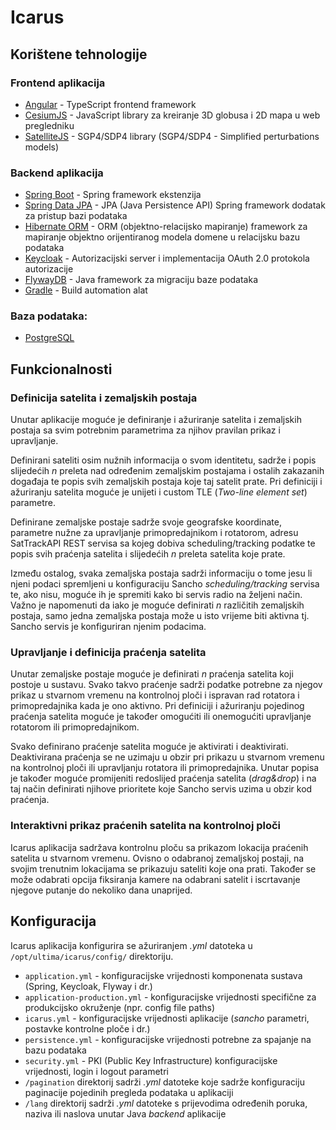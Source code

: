 # Icarus

## Korištene tehnologije

### Frontend aplikacija

- [Angular](https://angularjs.org/) - TypeScript frontend framework    
- [CesiumJS](https://cesium.com/platform/cesiumjs/) - JavaScript library za kreiranje 3D globusa i 2D mapa u web pregledniku 
- [SatelliteJS](https://github.com/shashwatak/satellite-js) - SGP4/SDP4 library (SGP4/SDP4 - Simplified perturbations models)

### Backend aplikacija

- [Spring Boot](https://spring.io/projects/spring-boot) - Spring framework ekstenzija
- [Spring Data JPA](https://spring.io/projects/spring-data-jpa) - JPA (Java Persistence API) Spring framework dodatak za pristup bazi podataka
- [Hibernate ORM](https://hibernate.org/orm/) - ORM (objektno-relacijsko mapiranje) framework za mapiranje objektno orijentiranog modela domene u relacijsku   bazu podataka
- [Keycloak](https://www.keycloak.org/) - Autorizacijski server i implementacija OAuth 2.0 protokola autorizacije      
- [FlywayDB](https://flywaydb.org/) - Java framework za migraciju baze podataka
- [Gradle](https://gradle.org/) - Build automation alat

### Baza podataka:

- [PostgreSQL](https://www.postgresql.org/)

## Funkcionalnosti

### Definicija satelita i zemaljskih postaja

Unutar aplikacije moguće je definiranje i ažuriranje satelita i zemaljskih postaja sa svim potrebnim parametrima za njihov pravilan prikaz i upravljanje. 

Definirani sateliti osim nužnih informacija o svom identitetu, sadrže i popis slijedećih *n* preleta nad određenim zemaljskim postajama i ostalih zakazanih događaja te popis svih zemaljskih postaja koje taj satelit prate. Pri definiciji i ažuriranju satelita moguće je unijeti i custom TLE (*Two-line element set*) parametre.

Definirane zemaljske postaje sadrže svoje geografske koordinate, parametre nužne za upravljanje primopredajnikom i rotatorom, adresu SatTrackAPI REST servisa sa kojeg dobiva scheduling/tracking podatke te popis svih praćenja satelita i slijedećih *n* preleta satelita koje prate.

Između ostalog, svaka zemaljska postaja sadrži informaciju o tome jesu li njeni podaci spremljeni u konfiguraciju Sancho *scheduling/tracking* servisa te, ako nisu, moguće ih je spremiti kako bi servis radio na željeni način. Važno je napomenuti da iako je moguće definirati *n* različitih zemaljskih postaja, samo jedna zemaljska postaja može u isto vrijeme biti aktivna tj. Sancho servis je konfiguriran njenim podacima.

### Upravljanje i definicija praćenja satelita

Unutar zemaljske postaje moguće je definirati *n* praćenja satelita koji postoje u sustavu. Svako takvo praćenje sadrži podatke potrebne za njegov prikaz u stvarnom vremenu na kontrolnoj ploči i ispravan rad rotatora i primopredajnika kada je ono aktivno. Pri definiciji i ažuriranju pojedinog praćenja satelita moguće je također omogućiti ili onemogućiti upravljanje rotatorom ili primopredajnikom.

Svako definirano praćenje satelita moguće je aktivirati i deaktivirati. Deaktivirana praćenja se ne uzimaju u obzir pri prikazu u stvarnom vremenu na kontrolnoj ploči ili upravljanju rotatora ili primopredajnika. Unutar popisa je također moguće promijeniti redoslijed praćenja satelita (*drag&drop*) i na taj način definirati njihove prioritete koje Sancho servis uzima u obzir kod praćenja.

### Interaktivni prikaz praćenih satelita na kontrolnoj ploči

Icarus aplikacija sadržava kontrolnu ploču sa prikazom lokacija praćenih satelita u stvarnom vremenu. Ovisno o odabranoj zemaljskoj postaji, na svojim trenutnim lokacijama se prikazuju sateliti koje ona prati. Također se može odabrati opcija fiksiranja kamere na odabrani satelit i iscrtavanje njegove putanje do nekoliko dana unaprijed.

## Konfiguracija

Icarus aplikacija konfigurira se ažuriranjem *.yml* datoteka u `/opt/ultima/icarus/config/` direktoriju.

- `application.yml` - konfiguracijske vrijednosti komponenata sustava (Spring, Keycloak, Flyway i dr.)
- `application-production.yml` - konfiguracijske vrijednosti specifične za produkcijsko okruženje (npr. config file paths)
- `icarus.yml` - konfiguracijske vrijednosti aplikacije (*sancho* parametri, postavke kontrolne ploče i dr.)
- `persistence.yml` - konfiguracijske vrijednosti potrebne za spajanje na bazu podataka 
- `security.yml` - PKI (Public Key Infrastructure) konfiguracijske vrijednosti, login i logout parametri
- `/pagination` direktorij sadrži *.yml* datoteke koje sadrže konfiguraciju paginacije pojedinih pregleda podataka u aplikaciji    
- `/lang` direktorij sadrži *.yml* datoteke s prijevodima određenih poruka, naziva ili naslova unutar Java *backend* aplikacije
